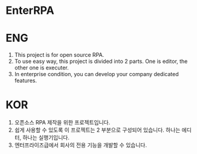 # EnterRPA

# ENG
1. This project is for open source RPA.
2. To use easy way, this project is divided into 2 parts. One is editor, the other one is executer.
3. In enterprise condition, you can develop your company dedicated features.

# KOR
1. 오픈소스 RPA 제작을 위한 프로젝트입니다.
2. 쉽게 사용할 수 있도록 이 프로젝트는 2 부분으로 구성되어 있습니다. 하나는 에디터, 하나는 실행기입니다.
3. 엔터프라이즈급에서 회사의 전용 기능을 개발할 수 있습니다.
